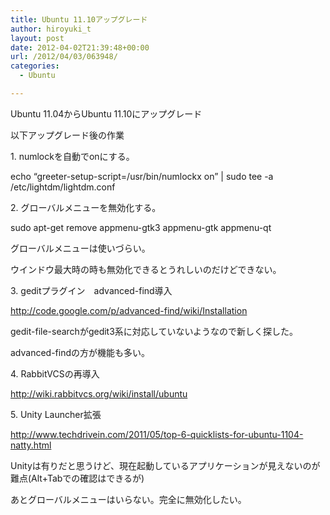 ```yaml
---
title: Ubuntu 11.10アップグレード
author: hiroyuki_t
layout: post
date: 2012-04-02T21:39:48+00:00
url: /2012/04/03/063948/
categories:
  - Ubuntu

---
```

<div class="section">
  <p>
    Ubuntu 11.04からUbuntu 11.10にアップグレード
  </p>
  
  <p>
    以下アップグレード後の作業
  </p>
  
  <p>
  </p>
  
  <p>
    1. numlockを自動でonにする。
  </p>
  
  <p>
    echo &#8220;greeter-setup-script=/usr/bin/numlockx on&#8221; | sudo tee -a /etc/lightdm/lightdm.conf
  </p>
  
  <p>
    2. グローバルメニューを無効化する。
  </p>
  
  <p>
    sudo apt-get remove appmenu-gtk3 appmenu-gtk appmenu-qt
  </p>
  
  <p>
    グローバルメニューは使いづらい。
  </p>
  
  <p>
    ウインドウ最大時の時も無効化できるとうれしいのだけどできない。
  </p>
  
  <p>
    3. geditプラグイン　advanced-find導入
  </p>
  
  <p>
    <a href="http://code.google.com/p/advanced-find/wiki/Installation" target="_blank">http://code.google.com/p/advanced-find/wiki/Installation</a>
  </p>
  
  <p>
    gedit-file-searchがgedit3系に対応していないようなので新しく探した。
  </p>
  
  <p>
    advanced-findの方が機能も多い。
  </p>
  
  <p>
    4. RabbitVCSの再導入
  </p>
  
  <p>
    <a href="http://wiki.rabbitvcs.org/wiki/install/ubuntu" target="_blank">http://wiki.rabbitvcs.org/wiki/install/ubuntu</a>
  </p>
  
  <p>
    5. Unity Launcher拡張
  </p>
  
  <p>
    <a href="http://www.techdrivein.com/2011/05/top-6-quicklists-for-ubuntu-1104-natty.html" target="_blank">http://www.techdrivein.com/2011/05/top-6-quicklists-for-ubuntu-1104-natty.html</a>
  </p>
  
  <p>
  </p>
  
  <p>
    Unityは有りだと思うけど、現在起動しているアプリケーションが見えないのが難点(Alt+Tabでの確認はできるが)
  </p>
  
  <p>
    あとグローバルメニューはいらない。完全に無効化したい。
  </p>
</div>
